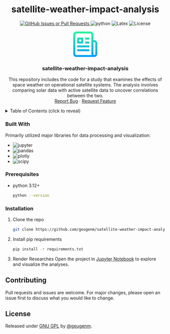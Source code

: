 <h1 align="center">satellite-weather-impact-analysis</h1>

<div align="center" style="text-align: center;">
  <div>
    <a href="https://github.com/geugenm/satellite-weather-impact-analysis/issues">
      <img alt="GitHub Issues or Pull Requests" src="https://img.shields.io/github/issues/geugenm/satellite-weather-impact-analysis?style=for-the-badge">
    </a>
    <img src="https://img.shields.io/badge/python-3.12+-green?style=for-the-badge&logo=python&logoColor=yellow" alt="python" />
    <img src="https://img.shields.io/badge/Latex-LuaTeX-green?style=for-the-badge&logo=latex" alt="Latex" />
    <img src="https://img.shields.io/badge/License-GPU--GPL3.0-green?style=for-the-badge" alt="License" />
  </div>
</div>

<!-- badges generated with: https://badgesgenerator.com/>
<!-- PROJECT LOGO -->
<br />
<div align="center">
  <a href="https://github.com/geugenm/satellite-weather-impact-analysis">
    <img src="img/logo.png" alt="Logo" width="80" height="80">
  </a>

  <h3 align="center">satellite-weather-impact-analysis</h3>

  <p align="center">
    This repository includes the code for a study that examines the effects of space weather on operational satellite systems. The analysis involves comparing solar data with active satellite data to uncover correlations between the two.
    <br />
    <a href="https://github.com/geugenm/satellite-weather-impact-analysis/issues/new?labels=bug&template=bug-report---.md">Report Bug</a>
    ·
    <a href="https://github.com/geugenm/satellite-weather-impact-analysis/issues/new?labels=enhancement&template=feature-request---.md">Request Feature</a>
  </p>
</div>

<!-- TABLE OF CONTENTS -->
<details>
  <summary>Table of Contents (click to reveal)</summary>
  <ol>
    <li>
      <a href="#about-the-project">About The Project</a>
      <ul>
        <li><a href="#built-with">Built With</a></li>
      </ul>
    </li>
        <li><a href="#prerequisites">Prerequisites</a></li>
        <li><a href="#installation">Installation</a></li>
    <li><a href="#contributing">Contributing</a></li>
    <li><a href="#license">License</a></li>
  </ol>
</details>

### Built With

Primarily utilized major libraries for data processing and visualization:
* ![jupyter](https://img.shields.io/badge/jupyter-white?style=for-the-badge&logo=jupyter)
* ![pandas](https://img.shields.io/badge/pandas-darkgreen?style=for-the-badge&logo=pandas)
* ![plotly](https://img.shields.io/badge/plotly-darkblue?style=for-the-badge&logo=plotly)
* ![scipy](https://img.shields.io/badge/scipy-darkblue?style=for-the-badge&logo=scipy)

### Prerequisites

* python 3.12+
  ```sh
  python --version
  ```

### Installation

1. Clone the repo
   ```sh
   git clone https://github.com/geugenm/satellite-weather-impact-analysis.git
   ```
2. Install pip requirements
   ```sh
   pip install -r requirements.txt
   ```
3. Render Researches
   Open the project in [Jupyter Notebook]((https://docs.jupyter.org/en/latest/)) to explore and visualize the analyses.

## Contributing

Pull requests and issues are welcome. For major changes, please open an issue
first to discuss what you would like to change.

## License

Released under [GNU GPL](/license) by [@geugenm](https://github.com/geugenm).